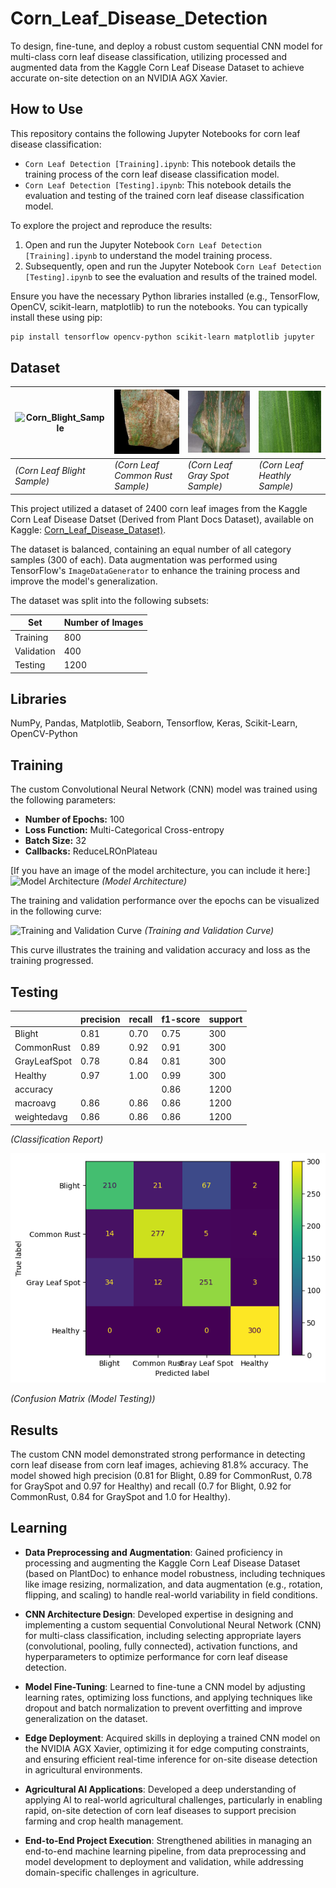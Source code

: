 # Corn_Leaf_Disease_Detection

To design, fine-tune, and deploy a robust custom sequential CNN model for multi-class corn leaf disease classification, utilizing processed and augmented data from the Kaggle Corn Leaf Disease Dataset to achieve accurate on-site detection on an NVIDIA AGX Xavier.

## How to Use

This repository contains the following Jupyter Notebooks for corn leaf disease classification:

* `Corn Leaf Detection [Training].ipynb`: This notebook details the training process of the corn leaf disease classification model.
* `Corn Leaf Detection [Testing].ipynb`: This notebook details the evaluation and testing of the trained corn leaf disease classification model.

To explore the project and reproduce the results:

1.  Open and run the Jupyter Notebook `Corn Leaf Detection [Training].ipynb` to understand the model training process.
2.  Subsequently, open and run the Jupyter Notebook `Corn Leaf Detection [Testing].ipynb` to see the evaluation and results of the trained model.

Ensure you have the necessary Python libraries installed (e.g., TensorFlow, OpenCV, scikit-learn, matplotlib) to run the notebooks. You can typically install these using pip:

```bash
pip install tensorflow opencv-python scikit-learn matplotlib jupyter
```

## Dataset

| ![Corn_Blight_Sample](Corn_Blight.joeg) | ![Corn_Common_Rust_Sample](Corn_Common_Rust.jpg) | ![Corn_Gray_Spot_Sample](Corn_Gray_Spot.jpg) | ![Corn_Heathly_Sample](Corn_Health.jpg) |
|--|--|--|--|
| *(Corn Leaf Blight Sample)* | *(Corn Leaf Common Rust Sample)* | *(Corn Leaf Gray Spot Sample)* | *(Corn Leaf Heathly Sample)* |


This project utilized a dataset of 2400 corn leaf images from the Kaggle Corn Leaf Disease Datset (Derived from Plant Docs Dataset), available on Kaggle: [Corn_Leaf_Disease_Dataset)]([https://data.mendeley.com/datasets/rscbjbr9sj/2](https://www.kaggle.com/datasets/smaranjitghose/corn-or-maize-leaf-disease-dataset)).

The dataset is balanced, containing an equal number of all category samples (300 of each). Data augmentation was performed using TensorFlow's `ImageDataGenerator` to enhance the training process and improve the model's generalization.

The dataset was split into the following subsets:

| Set        | Number of Images |
|------------|------------------|
| Training   | 800              |
| Validation | 400              |
| Testing    | 1200             |

## Libraries

NumPy, Pandas, Matplotlib, Seaborn, Tensorflow, Keras, Scikit-Learn, OpenCV-Python


## Training

The custom Convolutional Neural Network (CNN) model was trained using the following parameters:

* **Number of Epochs:** 100
* **Loss Function:** Multi-Categorical Cross-entropy
* **Batch Size:** 32
* **Callbacks:** ReduceLROnPlateau

[If you have an image of the model architecture, you can include it here:]
![Model Architecture](Pneumonia_CNN_Model.jpg)
*(Model Architecture)*

The training and validation performance over the epochs can be visualized in the following curve:

![Training and Validation Curve](Training_Validation_Curve.jpg)
*(Training and Validation Curve)*

This curve illustrates the training and validation accuracy and loss as the training progressed.

## Testing

||precision | recall | f1-score | support |
|--|--|--|--|--|
| Blight | 0.81 | 0.70 | 0.75| 300 |
| CommonRust | 0.89 | 0.92 | 0.91| 300 |
| GrayLeafSpot | 0.78 | 0.84 | 0.81| 300 |
| Healthy | 0.97 | 1.00  | 0.99| 300 |
| accuracy ||| 0.86| 1200 |
| macroavg | 0.86 | 0.86 | 0.86| 1200 |
| weightedavg | 0.86 | 0.86 | 0.86| 1200 |
   
*(Classification Report)*

![Confusion Matrix](Confusion_Matrix.png)

*(Confusion Matrix (Model Testing))*

## Results

The custom CNN model demonstrated strong performance in detecting corn leaf disease from corn leaf images, achieving 81.8% accuracy. The model showed high precision (0.81 for Blight, 0.89 for CommonRust, 0.78 for GraySpot and 0.97 for Healthy) and recall (0.7 for Blight, 0.92 for CommonRust, 0.84 for GraySpot and 1.0 for Healthy).

## Learning

- **Data Preprocessing and Augmentation**: Gained proficiency in processing and augmenting the Kaggle Corn Leaf Disease Dataset (based on PlantDoc) to enhance model robustness, including techniques like image resizing, normalization, and data augmentation (e.g., rotation, flipping, and scaling) to handle real-world variability in field conditions.

- **CNN Architecture Design**: Developed expertise in designing and implementing a custom sequential Convolutional Neural Network (CNN) for multi-class classification, including selecting appropriate layers (convolutional, pooling, fully connected), activation functions, and hyperparameters to optimize performance for corn leaf disease detection.

- **Model Fine-Tuning**: Learned to fine-tune a CNN model by adjusting learning rates, optimizing loss functions, and applying techniques like dropout and batch normalization to prevent overfitting and improve generalization on the dataset.

- **Edge Deployment**: Acquired skills in deploying a trained CNN model on the NVIDIA AGX Xavier, optimizing it for edge computing constraints, and ensuring efficient real-time inference for on-site disease detection in agricultural environments.

- **Agricultural AI Applications**: Developed a deep understanding of applying AI to real-world agricultural challenges, particularly in enabling rapid, on-site detection of corn leaf diseases to support precision farming and crop health management.

- **End-to-End Project Execution**: Strengthened abilities in managing an end-to-end machine learning pipeline, from data preprocessing and model development to deployment and validation, while addressing domain-specific challenges in agriculture.
